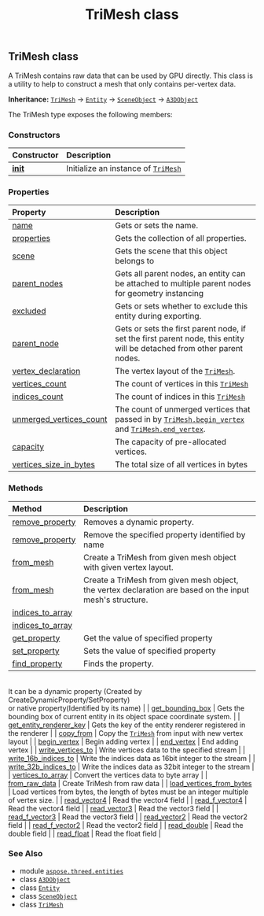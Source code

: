 ﻿---
title: TriMesh class
second_title: Aspose.3D for Python via .NET API References
description: 
type: docs
weight: 380
url: /aspose.threed.entities/trimesh/
is_root: false
---

## TriMesh class

A TriMesh contains raw data that can be used by GPU directly.
This class is a utility to help to construct a mesh that only contains per-vertex data.



**Inheritance:** [`TriMesh`](/3d/python-net/aspose.threed.entities/trimesh) → 
[`Entity`](/3d/python-net/aspose.threed/entity) → 
[`SceneObject`](/3d/python-net/aspose.threed/sceneobject) → 
[`A3DObject`](/3d/python-net/aspose.threed/a3dobject)



The TriMesh type exposes the following members:

### Constructors
| Constructor | Description |
| :- | :- |
| [__init__](/3d/python-net/aspose.threed.entities/trimesh/__init__/#str-aspose.threed.utilities.VertexDeclaration) | Initialize an instance of [`TriMesh`](/3d/python-net/aspose.threed.entities/trimesh) |


### Properties
| Property | Description |
| :- | :- |
| [name](/3d/python-net/aspose.threed.entities/trimesh/name) | Gets or sets the name. |
| [properties](/3d/python-net/aspose.threed.entities/trimesh/properties) | Gets the collection of all properties. |
| [scene](/3d/python-net/aspose.threed.entities/trimesh/scene) | Gets the scene that this object belongs to |
| [parent_nodes](/3d/python-net/aspose.threed.entities/trimesh/parent_nodes) | Gets all parent nodes, an entity can be attached to multiple parent nodes for geometry instancing |
| [excluded](/3d/python-net/aspose.threed.entities/trimesh/excluded) | Gets or sets whether to exclude this entity during exporting. |
| [parent_node](/3d/python-net/aspose.threed.entities/trimesh/parent_node) | Gets or sets the first parent node, if set the first parent node, this entity will be detached from other parent nodes. |
| [vertex_declaration](/3d/python-net/aspose.threed.entities/trimesh/vertex_declaration) | The vertex layout of the [`TriMesh`](/3d/python-net/aspose.threed.entities/trimesh). |
| [vertices_count](/3d/python-net/aspose.threed.entities/trimesh/vertices_count) | The count of vertices in this [`TriMesh`](/3d/python-net/aspose.threed.entities/trimesh) |
| [indices_count](/3d/python-net/aspose.threed.entities/trimesh/indices_count) | The count of indices in this [`TriMesh`](/3d/python-net/aspose.threed.entities/trimesh) |
| [unmerged_vertices_count](/3d/python-net/aspose.threed.entities/trimesh/unmerged_vertices_count) | The count of unmerged vertices that passed in by [`TriMesh.begin_vertex`](/3d/python-net/aspose.threed.entities/trimesh/begin_vertex) and [`TriMesh.end_vertex`](/3d/python-net/aspose.threed.entities/trimesh/end_vertex). |
| [capacity](/3d/python-net/aspose.threed.entities/trimesh/capacity) | The capacity of pre-allocated vertices. |
| [vertices_size_in_bytes](/3d/python-net/aspose.threed.entities/trimesh/vertices_size_in_bytes) | The total size of all vertices in bytes |


### Methods
| Method | Description |
| :- | :- |
| [remove_property](/3d/python-net/aspose.threed.entities/trimesh/remove_property/#aspose.threed.Property) | Removes a dynamic property. |
| [remove_property](/3d/python-net/aspose.threed.entities/trimesh/remove_property/#str) | Remove the specified property identified by name |
| [from_mesh](/3d/python-net/aspose.threed.entities/trimesh/from_mesh/#aspose.threed.utilities.VertexDeclaration-aspose.threed.entities.Mesh) | Create a TriMesh from given mesh object with given vertex layout. |
| [from_mesh](/3d/python-net/aspose.threed.entities/trimesh/from_mesh/#aspose.threed.entities.Mesh-bool) | Create a TriMesh from given mesh object, the vertex declaration are based on the input mesh's structure. |
| [indices_to_array](/3d/python-net/aspose.threed.entities/trimesh/indices_to_array/#any) |  |
| [indices_to_array](/3d/python-net/aspose.threed.entities/trimesh/indices_to_array/#any) |  |
| [get_property](/3d/python-net/aspose.threed.entities/trimesh/get_property/#str) | Get the value of specified property |
| [set_property](/3d/python-net/aspose.threed.entities/trimesh/set_property/#str-any) | Sets the value of specified property |
| [find_property](/3d/python-net/aspose.threed.entities/trimesh/find_property/#str) | Finds the property.<br/>It can be a dynamic property (Created by CreateDynamicProperty/SetProperty) <br/>or native property(Identified by its name) |
| [get_bounding_box](/3d/python-net/aspose.threed.entities/trimesh/get_bounding_box/#) | Gets the bounding box of current entity in its object space coordinate system. |
| [get_entity_renderer_key](/3d/python-net/aspose.threed.entities/trimesh/get_entity_renderer_key/#) | Gets the key of the entity renderer registered in the renderer |
| [copy_from](/3d/python-net/aspose.threed.entities/trimesh/copy_from/#aspose.threed.entities.TriMesh-aspose.threed.utilities.VertexDeclaration) | Copy the [`TriMesh`](/3d/python-net/aspose.threed.entities/trimesh) from input with new vertex layout |
| [begin_vertex](/3d/python-net/aspose.threed.entities/trimesh/begin_vertex/#) | Begin adding vertex |
| [end_vertex](/3d/python-net/aspose.threed.entities/trimesh/end_vertex/#) | End adding vertex |
| [write_vertices_to](/3d/python-net/aspose.threed.entities/trimesh/write_vertices_to/#io.RawIOBase) | Write vertices data to the specified stream |
| [write_16b_indices_to](/3d/python-net/aspose.threed.entities/trimesh/write_16b_indices_to/#io.RawIOBase) | Write the indices data as 16bit integer to the stream |
| [write_32b_indices_to](/3d/python-net/aspose.threed.entities/trimesh/write_32b_indices_to/#io.RawIOBase) | Write the indices data as 32bit integer to the stream |
| [vertices_to_array](/3d/python-net/aspose.threed.entities/trimesh/vertices_to_array/#) | Convert the vertices data to byte array |
| [from_raw_data](/3d/python-net/aspose.threed.entities/trimesh/from_raw_data/#aspose.threed.utilities.VertexDeclaration-bytes-list-bool) | Create TriMesh from raw data |
| [load_vertices_from_bytes](/3d/python-net/aspose.threed.entities/trimesh/load_vertices_from_bytes/#bytes) | Load vertices from bytes, the length of bytes must be an integer multiple of vertex size. |
| [read_vector4](/3d/python-net/aspose.threed.entities/trimesh/read_vector4/#int-aspose.threed.utilities.VertexField) | Read the vector4 field |
| [read_f_vector4](/3d/python-net/aspose.threed.entities/trimesh/read_f_vector4/#int-aspose.threed.utilities.VertexField) | Read the vector4 field |
| [read_vector3](/3d/python-net/aspose.threed.entities/trimesh/read_vector3/#int-aspose.threed.utilities.VertexField) | Read the vector3 field |
| [read_f_vector3](/3d/python-net/aspose.threed.entities/trimesh/read_f_vector3/#int-aspose.threed.utilities.VertexField) | Read the vector3 field |
| [read_vector2](/3d/python-net/aspose.threed.entities/trimesh/read_vector2/#int-aspose.threed.utilities.VertexField) | Read the vector2 field |
| [read_f_vector2](/3d/python-net/aspose.threed.entities/trimesh/read_f_vector2/#int-aspose.threed.utilities.VertexField) | Read the vector2 field |
| [read_double](/3d/python-net/aspose.threed.entities/trimesh/read_double/#int-aspose.threed.utilities.VertexField) | Read the double field |
| [read_float](/3d/python-net/aspose.threed.entities/trimesh/read_float/#int-aspose.threed.utilities.VertexField) | Read the float field |



### See Also
* module [`aspose.threed.entities`](..)
* class [`A3DObject`](/3d/python-net/aspose.threed/a3dobject)
* class [`Entity`](/3d/python-net/aspose.threed/entity)
* class [`SceneObject`](/3d/python-net/aspose.threed/sceneobject)
* class [`TriMesh`](/3d/python-net/aspose.threed.entities/trimesh)
